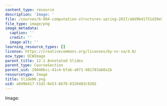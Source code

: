 ```yaml
---
content_type: resource
description: 'Image: '
file: /courses/6-004-computation-structures-spring-2017/a0d9b41751d20e538b786320403c9202_Slide06.png
file_type: image/png
image_metadata:
  caption: ''
  credit: ''
  image-alt: ''
learning_resource_types: []
license: https://creativecommons.org/licenses/by-nc-sa/4.0/
ocw_type: OCWImage
parent_title: 12.1 Annotated Slides
parent_type: CourseSection
parent_uid: 29840bcc-41c4-bfab-a071-981783ab0a1b
resourcetype: Image
title: Slide06.png
uid: a0d9b417-51d2-0e53-8b78-6320403c9202
---
```

Image: 